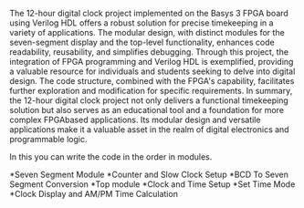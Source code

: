 The 12-hour digital clock project implemented on the Basys 3 FPGA board using Verilog HDL offers a robust solution for precise timekeeping in a variety of applications. The modular design, with distinct modules for the seven-segment display and the top-level functionality, enhances code readability, reusability, and simplifies debugging. 
Through this project, the integration of FPGA programming and Verilog HDL is exemplified, providing a valuable resource for individuals and students seeking to delve into digital design. The code structure, combined with the FPGA's capability, facilitates further exploration and modification for specific requirements. 
In summary, the 12-hour digital clock project not only delivers a functional timekeeping solution but also serves as an educational tool and a foundation for more complex FPGAbased applications. Its modular design and versatile applications make it a valuable asset in the realm of digital electronics and programmable logic. 

In this you can write the code in the order in modules.

*Seven Segment Module 
*Counter and Slow Clock Setup
*BCD To Seven Segment Conversion
*Top module
*Clock and Time Setup
*Set Time Mode
*Clock Display and AM/PM Time Calculation
